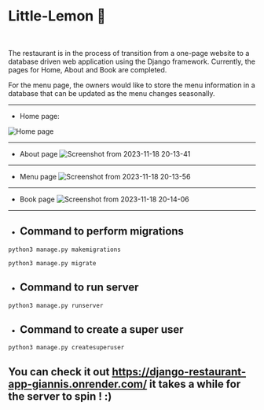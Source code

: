 # Little-Lemon 🍋

<br>

The restaurant is in the process of transition from a one-page website to a database driven web application using the Django framework. Currently, the pages for Home, About and Book are completed.

For the menu page, the owners would like to store the menu information in a database that can be updated as the menu changes seasonally. 

<hr>

- Home page:

![Home page](https://github.com/GergesHany/Little-Lemon/assets/105644935/ed14c250-a77c-4f11-bd07-c7aeb5898210)


<hr>

- About page
![Screenshot from 2023-11-18 20-13-41](https://github.com/GergesHany/Little-Lemon/assets/105644935/13110508-5417-4162-bc9a-06342db9dff9)

<hr>

- Menu page
![Screenshot from 2023-11-18 20-13-56](https://github.com/GergesHany/Little-Lemon/assets/105644935/655d249c-ab6b-42dc-9b09-a0e921144518)

<hr>

- Book page
![Screenshot from 2023-11-18 20-14-06](https://github.com/GergesHany/Little-Lemon/assets/105644935/ceb3f6f3-6f18-417e-90b3-8d38862b7fb0)

<hr>



- ## Command to perform migrations
`python3 manage.py makemigrations`

`python3 manage.py migrate`

- ## Command to run server
`python3 manage.py runserver`

- ## Command to create a super user
`python3 manage.py createsuperuser`


## You can check it out https://django-restaurant-app-giannis.onrender.com/ it takes a while for the server to spin ! :)  
